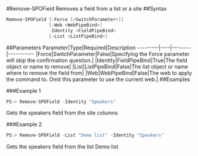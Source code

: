 #Remove-SPOField
Removes a field from a list or a site
##Syntax
```powershell
Remove-SPOField [-Force [<SwitchParameter>]]
                [-Web <WebPipeBind>]
                -Identity <FieldPipeBind>
                [-List <ListPipeBind>]
```


##Parameters
Parameter|Type|Required|Description
---------|----|--------|-----------
|Force|SwitchParameter|False|Specifying the Force parameter will skip the confirmation question.|
|Identity|FieldPipeBind|True|The field object or name to remove|
|List|ListPipeBind|False|The list object or name where to remove the field from|
|Web|WebPipeBind|False|The web to apply the command to. Omit this parameter to use the current web.|
##Examples

###Example 1
```powershell
PS:> Remove-SPOField -Identity "Speakers"
```
Gets the speakers field from the site columns

###Example 2
```powershell
PS:> Remove-SPOField -List "Demo list" -Identity "Speakers"
```
Gets the speakers field from the list Demo list
